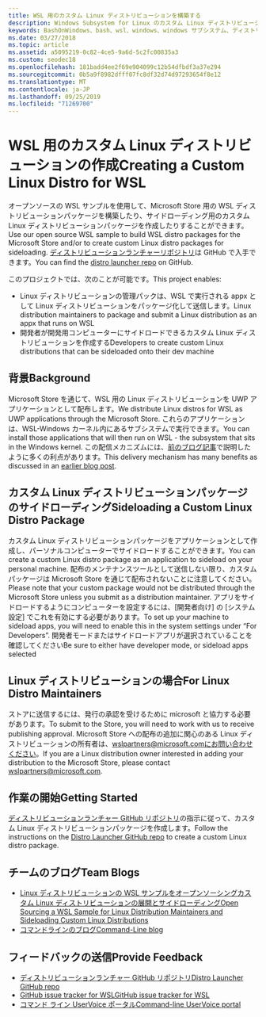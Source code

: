 ```yaml
---
title: WSL 用のカスタム Linux ディストリビューションを構築する
description: Windows Subsystem for Linux のカスタム Linux ディストリビューションを作成する方法について説明します。
keywords: BashOnWindows、bash、wsl、windows、windows サブシステム、ディストリビューション、カスタム
ms.date: 03/27/2018
ms.topic: article
ms.assetid: a5095219-0c82-4ce5-9a6d-5c2fc00835a3
ms.custom: seodec18
ms.openlocfilehash: 181badd4ee2f69e904099c12b54dfbdf3a37e294
ms.sourcegitcommit: 0b5a9f8982dfff07fc8df32d74d97293654f8e12
ms.translationtype: MT
ms.contentlocale: ja-JP
ms.lasthandoff: 09/25/2019
ms.locfileid: "71269700"
---
```

# <a name="creating-a-custom-linux-distro-for-wsl"></a><span data-ttu-id="31c0d-104">WSL 用のカスタム Linux ディストリビューションの作成</span><span class="sxs-lookup"><span data-stu-id="31c0d-104">Creating a Custom Linux Distro for WSL</span></span>

<span data-ttu-id="31c0d-105">オープンソースの WSL サンプルを使用して、Microsoft Store 用の WSL ディストリビューションパッケージを構築したり、サイドローディング用のカスタム Linux ディストリビューションパッケージを作成したりすることができます。</span><span class="sxs-lookup"><span data-stu-id="31c0d-105">Use our open source WSL sample to build WSL distro packages for the Microsoft Store and/or to create custom Linux distro packages for sideloading.</span></span> <span data-ttu-id="31c0d-106">[ディストリビューションランチャーリポジトリ](https://github.com/Microsoft/WSL-DistroLauncher)は GitHub で入手できます。</span><span class="sxs-lookup"><span data-stu-id="31c0d-106">You can find the [distro launcher repo](https://github.com/Microsoft/WSL-DistroLauncher) on GitHub.</span></span>

<span data-ttu-id="31c0d-107">このプロジェクトでは、次のことが可能です。</span><span class="sxs-lookup"><span data-stu-id="31c0d-107">This project enables:</span></span>
* <span data-ttu-id="31c0d-108">Linux ディストリビューションの管理パックは、WSL で実行される appx として Linux ディストリビューションをパッケージ化して送信します。</span><span class="sxs-lookup"><span data-stu-id="31c0d-108">Linux distribution maintainers to package and submit a Linux distribution as an appx that runs on WSL</span></span>
* <span data-ttu-id="31c0d-109">開発者が開発用コンピューターにサイドロードできるカスタム Linux ディストリビューションを作成する</span><span class="sxs-lookup"><span data-stu-id="31c0d-109">Developers to create custom Linux distributions that can be sideloaded onto their dev machine</span></span>

## <a name="background"></a><span data-ttu-id="31c0d-110">背景</span><span class="sxs-lookup"><span data-stu-id="31c0d-110">Background</span></span>
<span data-ttu-id="31c0d-111">Microsoft Store を通じて、WSL 用の Linux ディストリビューションを UWP アプリケーションとして配布します。</span><span class="sxs-lookup"><span data-stu-id="31c0d-111">We distribute Linux distros for WSL as UWP applications through the Microsoft Store.</span></span> <span data-ttu-id="31c0d-112">これらのアプリケーションは、WSL-Windows カーネル内にあるサブシステムで実行できます。</span><span class="sxs-lookup"><span data-stu-id="31c0d-112">You can install those applications that will then run on WSL - the subsystem that sits in the Windows kernel.</span></span> <span data-ttu-id="31c0d-113">この配信メカニズムには、[前のブログ記事](https://blogs.msdn.microsoft.com/commandline/2017/07/10/ubuntu-now-available-from-the-windows-store/)で説明したように多くの利点があります。</span><span class="sxs-lookup"><span data-stu-id="31c0d-113">This delivery mechanism has many benefits as discussed in an [earlier blog post](https://blogs.msdn.microsoft.com/commandline/2017/07/10/ubuntu-now-available-from-the-windows-store/).</span></span>

## <a name="sideloading-a-custom-linux-distro-package"></a><span data-ttu-id="31c0d-114">カスタム Linux ディストリビューションパッケージのサイドローディング</span><span class="sxs-lookup"><span data-stu-id="31c0d-114">Sideloading a Custom Linux Distro Package</span></span>
<span data-ttu-id="31c0d-115">カスタム Linux ディストリビューションパッケージをアプリケーションとして作成し、パーソナルコンピューターでサイドロードすることができます。</span><span class="sxs-lookup"><span data-stu-id="31c0d-115">You can create a custom Linux distro package as an application to sideload on your personal machine.</span></span> <span data-ttu-id="31c0d-116">配布のメンテナンスツールとして送信しない限り、カスタムパッケージは Microsoft Store を通じて配布されないことに注意してください。</span><span class="sxs-lookup"><span data-stu-id="31c0d-116">Please note that your custom package would not be distributed through the Microsoft Store unless you submit as a distribution maintainer.</span></span>
<span data-ttu-id="31c0d-117">アプリをサイドロードするようにコンピューターを設定するには、[開発者向け] の [システム設定] でこれを有効にする必要があります。</span><span class="sxs-lookup"><span data-stu-id="31c0d-117">To set up your machine to sideload apps, you will need to enable this in the system settings under “For Developers”.</span></span>  <span data-ttu-id="31c0d-118">開発者モードまたはサイドロードアプリが選択されていることを確認してください</span><span class="sxs-lookup"><span data-stu-id="31c0d-118">Be sure to either have developer mode, or sideload apps selected</span></span>

## <a name="for-linux-distro-maintainers"></a><span data-ttu-id="31c0d-119">Linux ディストリビューションの場合</span><span class="sxs-lookup"><span data-stu-id="31c0d-119">For Linux Distro Maintainers</span></span>
<span data-ttu-id="31c0d-120">ストアに送信するには、発行の承認を受けるために microsoft と協力する必要があります。</span><span class="sxs-lookup"><span data-stu-id="31c0d-120">To submit to the Store, you will need to work with us to receive publishing approval.</span></span> <span data-ttu-id="31c0d-121">Microsoft Store への配布の追加に関心のある Linux ディストリビューションの所有者は、wslpartners@microsoft.comにお問い合わせください。</span><span class="sxs-lookup"><span data-stu-id="31c0d-121">If you are a Linux distribution owner interested in adding your distribution to the Microsoft Store, please contact wslpartners@microsoft.com.</span></span>

## <a name="getting-started"></a><span data-ttu-id="31c0d-122">作業の開始</span><span class="sxs-lookup"><span data-stu-id="31c0d-122">Getting Started</span></span>
<span data-ttu-id="31c0d-123">[ディストリビューションランチャー GitHub リポジトリ](https://github.com/Microsoft/WSL-DistroLauncher)の指示に従って、カスタム Linux ディストリビューションパッケージを作成します。</span><span class="sxs-lookup"><span data-stu-id="31c0d-123">Follow the instructions on the [Distro Launcher GitHub repo](https://github.com/Microsoft/WSL-DistroLauncher) to create a custom Linux distro package.</span></span>

 
## <a name="team-blogs"></a><span data-ttu-id="31c0d-124">チームのブログ</span><span class="sxs-lookup"><span data-stu-id="31c0d-124">Team Blogs</span></span>
*  [<span data-ttu-id="31c0d-125">Linux ディストリビューションの WSL サンプルをオープンソーシングカスタム Linux ディストリビューションの展開とサイドローディング</span><span class="sxs-lookup"><span data-stu-id="31c0d-125">Open Sourcing a WSL Sample for Linux Distribution Maintainers and Sideloading Custom Linux Distributions</span></span>](https://blogs.msdn.microsoft.com/commandline/2018/03/26/wsl-distro-launcher/)
* [<span data-ttu-id="31c0d-126">コマンドラインのブログ</span><span class="sxs-lookup"><span data-stu-id="31c0d-126">Command-Line blog</span></span>](https://blogs.msdn.microsoft.com/commandline/)

## <a name="provide-feedback"></a><span data-ttu-id="31c0d-127">フィードバックの送信</span><span class="sxs-lookup"><span data-stu-id="31c0d-127">Provide Feedback</span></span>
* [<span data-ttu-id="31c0d-128">ディストリビューションランチャー GitHub リポジトリ</span><span class="sxs-lookup"><span data-stu-id="31c0d-128">Distro Launcher GitHub repo</span></span>](https://github.com/Microsoft/WSL-DistroLauncher)
* [<span data-ttu-id="31c0d-129">GitHub issue tracker for WSL</span><span class="sxs-lookup"><span data-stu-id="31c0d-129">GitHub issue tracker for WSL</span></span>](https://github.com/Microsoft/BashOnWindows/issues)
* [<span data-ttu-id="31c0d-130">コマンド ライン UserVoice ポータル</span><span class="sxs-lookup"><span data-stu-id="31c0d-130">Command-line UserVoice portal</span></span>](https://wpdev.uservoice.com/forums/266908-command-prompt-console-bash-on-ubuntu-on-windo/category/161892-bash)
